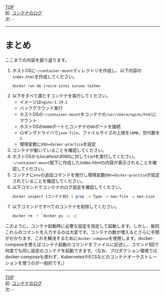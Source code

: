 [TOP](../README.md)   
前: [コンテナのログ](./container-log.md)  
次: -  

---

# まとめ

ここまでの内容を振り返ります。

1. ホストOSに``~/container-mount``ディレクトリを作成し、以下内容の``index.html``を作成してください。
   ``` 
   docker run de iroiro sitei suruno taihen
   ```
2. 以下をすべて満たすコンテナを実行してください。
      - イメージは``nginx:1.19.2``
   - バックグラウンド実行
   - ホストOSの``~/container-mount``をコンテナの``/usr/share/nginx/html``にマウント
   - ホストOSの``8080``ポートとコンテナの``80``ポートを接続
   - ロギングドライバで``json-file``、ファイルサイズの上限を``10MB``、世代数を``3``
   - 環境変数に``ENV=docker-practice``を設定
3. コンテナが動いていることを確認してください。
4. ホストOSからlocalhost:8080に対してcurlを実行してください。``~/container-mount``配下に作成したindex.htmlの内容が表示されることを確認してください。
5. コンテナに``env``の追加コマンドを発行し環境変数``ENV=docker-practice``が設定されていることを確認してください。
6. 以下コマンドでコンテナのログ設定を確認してください。
   ``` sh
   docker inspect {コンテナID} | grep -e Type -e max-file -e max-size
   ```
7. 以下コマンドですべてのコンテナを削除してください。
    ``` sh
    docker rm -f `docker ps -a -q`
    ```

このように、コンテナ起動時に必要な設定を指定して起動します。しかし、毎回これらのコマンドを入力するのは大変です。コンテナの数が増えるとさらに手間がかかります。これを解決するために``docker-compose``を使用します。docker-composeを使えばコンテナ起動のコマンドをファイルに記述し、コマンド1回で何度でも同じ設定のコンテナを起動できます。（なお、プロダクション環境ではdocker-composeも使わず、KubernetesやECSなどのコンテナオーケストレーションを使うのが一般的です。）

---

[TOP](../README.md)   
前: [コンテナのログ](./container-log.md)  
次: -  
